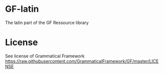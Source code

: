 GF-latin
========

The latin part of the GF Ressource library

License
=======
See license of Grammatical Framework 
https://raw.githubusercontent.com/GrammaticalFramework/GF/master/LICENSE
